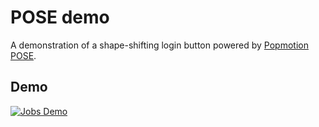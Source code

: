# POSE demo

A demonstration of a shape-shifting login button powered by [Popmotion POSE](https://popmotion.io/pose/).

## Demo

[![Jobs Demo](https://i.imgur.com/Z5VjxqD.png)](https://www.youtube.com/watch?v=7lzzOeEppqQ "POSE Demo")
